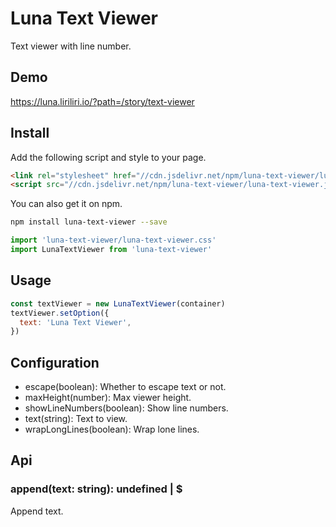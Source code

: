# Luna Text Viewer

Text viewer with line number.

## Demo

https://luna.liriliri.io/?path=/story/text-viewer

## Install

Add the following script and style to your page.

```html
<link rel="stylesheet" href="//cdn.jsdelivr.net/npm/luna-text-viewer/luna-text-viewer.css" />
<script src="//cdn.jsdelivr.net/npm/luna-text-viewer/luna-text-viewer.js"></script>
```

You can also get it on npm.

```bash
npm install luna-text-viewer --save
```

```javascript
import 'luna-text-viewer/luna-text-viewer.css'
import LunaTextViewer from 'luna-text-viewer'
```

## Usage

```javascript
const textViewer = new LunaTextViewer(container)
textViewer.setOption({
  text: 'Luna Text Viewer',
})
```

## Configuration

* escape(boolean): Whether to escape text or not.
* maxHeight(number): Max viewer height.
* showLineNumbers(boolean): Show line numbers.
* text(string): Text to view.
* wrapLongLines(boolean): Wrap lone lines.

## Api

### append(text: string): undefined | $

Append text.

